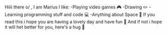 Hiiii there o/ , I am Marius
I like: -Playing video games 🎮
        -Drawing  ✏️
        -Learning programming stuff and code 💻
        -Anything about Space 🔭
If you read this i hope you are having a lovely day and have fun 🤍
And if not i hope it will het better for you, here's a hug 🤗
